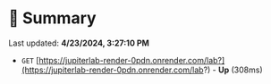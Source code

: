 # 📖 Summary
Last updated: **4/23/2024, 3:27:10 PM**

- `GET` [https://jupiterlab-render-0pdn.onrender.com/lab?](https://jupiterlab-render-0pdn.onrender.com/lab?) - **Up** (308ms)
